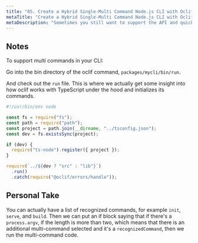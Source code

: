 ```yaml
---
title: "05. Create a Hybrid Single-Multi Command Node.js CLI with Oclif and TypeScript"
metaTitle: "Create a Hybrid Single-Multi Command Node.js CLI with Oclif and TypeScript"
metaDescription: "Sometimes you still want to support the API and quick developer experience of a single command, while still supporting multi commands in your CLI."
---
```


## Notes

To support multi commands in your CLI:

Go into the bin directory of the oclif command, `packages/mycli/bin/run`.

And check out the `run` file. This is where we actually get some insight into how oclif works with TypeScript under the hood and initializes its commands.

```javascript
#!/usr/bin/env node

const fs = require("fs");
const path = require("path");
const project = path.join(__dirname, "../tsconfig.json");
const dev = fs.existsSync(project);

if (dev) {
  require("ts-node").register({ project });
}

require(`../${dev ? "src" : "lib"}`)
  .run()
  .catch(require("@oclif/errors/handle"));
```

## Personal Take

You can actually have a list of recognized commands, for example `init`, `serve`, and `build`. Then we can put an if block saying that if there's a `process.argv`, if the length is more than two, which means that there is an additional multi-command selected and it's a `recognizedCommand`, then we run the multi-command code.
